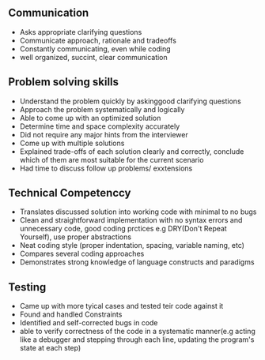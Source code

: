 ## Communication
 * Asks appropriate clarifying questions
 * Communicate approach, rationale and tradeoffs
 * Constantly communicating, even while coding
 * well organized, succint, clear communication

## Problem solving skills
 * Understand  the problem quickly by askinggood clarifying questions
 * Approach the problem systematically and logically
 * Able to come up with an optimized solution
 * Determine time and space complexity accurately
 * Did not require any major hints from the interviewer
 * Come up with multiple solutions
 * Explained trade-offs of each solution clearly and correctly, conclude which of them are most suitable for the current scenario
 * Had time to discuss follow up problems/ exxtensions

## Technical Competenccy
 * Translates discussed solution into working code with minimal to no bugs
 * Clean and straightforward implementation with no syntax errors and unnecessary code, good coding prctices e.g DRY(Don't Repeat Yourself), use proper abstractions
 * Neat coding style (proper indentation, spacing, variable naming, etc)
 * Compares several coding approaches
 * Demonstrates strong knowledge of language constructs and paradigms

 ## Testing
  * Came up with more tyical cases and tested teir code against it
  * Found and handled Constraints
  * Identified and self-corrected bugs in code
  * able to verify correctness of the code in a systematic manner(e.g acting like a debugger and stepping through each line, updating the program's state at each step)